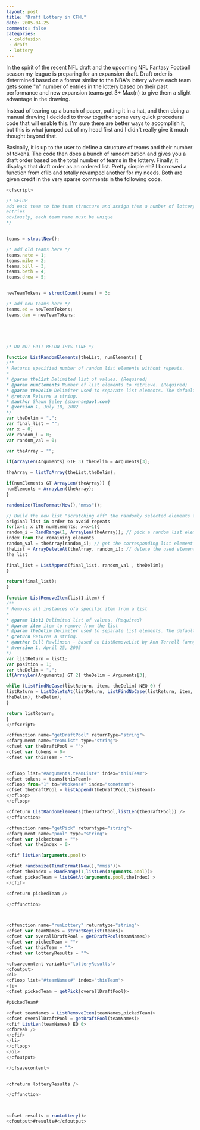 ```yaml
---
layout: post
title: "Draft Lottery in CFML"
date: 2005-04-25
comments: false
categories:
 - coldfusion
 - draft
 - lottery
---
```

In the spirit of the recent NFL draft and the upcoming NFL Fantasy Football
season my league is preparing for an expansion draft. Draft order is
determined based on a format similar to the NBA's lottery where each team gets
some "n" number of entries in the lottery based on their past performance and
new expansion teams get 3+ Max(n) to give them a slight advantage in the
drawing.

Instead of tearing up a bunch of paper, putting it in a hat, and then doing a
manual drawing I decided to throw together some very quick procedural code
that will enable this. I'm sure there are better ways to accomplish it, but
this is what jumped out of my head first and I didn't really give it much
thought beyond that.

Basically, it is up to the user to define a structure of teams and their
number of tokens. The code then does a bunch of randomization and gives you a
draft order based on the total number of teams in the lottery. Finally, it
displays that draft order as an ordered list. Pretty simple eh? I borrowed a
function from cflib and totally revamped another for my needs. Both are given
credit in the very sparse comments in the following code.


```js
<cfscript>

/* SETUP
add each team to the team structure and assign them a number of lottery
entries
obviously, each team name must be unique
*/


teams = structNew();

/* add old teams here */
teams.nate = 1;
teams.mike = 2;
teams.bill = 3;
teams.beth = 4;
teams.drew = 5;


newTeamTokens = structCount(teams) + 3;

/* add new teams here */
teams.ed = newTeamTokens;
teams.dan = newTeamTokens;





/* DO NOT EDIT BELOW THIS LINE */

function ListRandomElements(theList, numElements) {
/**
* Returns specified number of random list elements without repeats.
*
* @param theList Delimited list of values. (Required)
* @param numElements Number of list elements to retrieve. (Required)
* @param theDelim Delimiter used to separate list elements. The default is the comma. (Optional)
* @return Returns a string.
* @author Shawn Seley (shawnse@aol.com)
* @version 1, July 10, 2002
*/
var theDelim = ",";
var final_list = "";
var x = 0;
var random_i = 0;
var random_val = 0;

var theArray = "";

if(ArrayLen(Arguments) GTE 3) theDelim = Arguments[3];

theArray = listToArray(theList,theDelim);

if(numElements GT ArrayLen(theArray)) {
numElements = ArrayLen(theArray);
}

randomize(TimeFormat(Now(),"mmss"));

// Build the new list "scratching off" the randomly selected elements from the
original list in order to avoid repeats
for(x=1; x LTE numElements; x=x+1){
random_i = RandRange(1, ArrayLen(theArray)); // pick a random list element
index from the remaining elements
random_val = theArray[random_i]; // get the corresponding list element's value
theList = ArrayDeleteAt(theArray, random_i); // delete the used element from
the list

final_list = ListAppend(final_list, random_val , theDelim);
}

return(final_list);
}

function ListRemoveItem(list1,item) {
/**
* Removes all instances ofa specific item from a list
*
* @param list1 Delimited list of values. (Required)
* @param item item to remove from the list
* @param theDelim Delimiter used to separate list elements. The default is the comma. (Optional)
* @return Returns a string.
* @author Bill Rawlinson - based on ListRemoveList by Ann Terrell (ann@landuseoregon.com)
* @version 1, April 25, 2005
*/
var listReturn = list1;
var position = 1;
var theDelim = ",";
if(ArrayLen(Arguments) GT 2) theDelim = Arguments[3];

while (ListFindNoCase(listReturn, item, theDelim) NEQ 0) {
listReturn = ListDeleteAt(listReturn, ListFindNoCase(listReturn, item,
theDelim), theDelim);
}

return listReturn;
}
</cfscript>

<cffunction name="getDraftPool" returnType="string">
<cfargument name="teamList" type="string">
<cfset var theDraftPool = "">
<cfset var tokens = 0>
<cfset var thisTeam = "">


<cfloop list="#arguments.teamList#" index="thisTeam">
<cfset tokens = teams[thisTeam]>
<cfloop from="1" to="#tokens#" index="someteam">
<cfset theDraftPool = listAppend(theDraftPool,thisTeam)>
</cfloop>
</cfloop>

<cfreturn ListRandomElements(theDraftPool,listLen(theDraftPool)) />
</cffunction>

<cffunction name="getPick" returntype="string">
<cfargument name="pool" type="string">
<cfset var pickedteam = "">
<cfset var theIndex = 0>

<cfif listLen(arguments.pool)>

<cfset randomize(TimeFormat(Now(),"mmss"))>
<cfset theIndex = RandRange(1,listLen(arguments.pool))>
<cfset pickedTeam = listGetAt(arguments.pool,theIndex) >
</cfif>

<cfreturn pickedTeam />

</cffunction>



<cffunction name="runLottery" returntype="string">
<cfset var teamNames = structKeyList(teams)>
<cfset var overallDraftPool = getDraftPool(teamNames)>
<cfset var pickedTeam = "">
<cfset var thisTeam = "">
<cfset var lotteryResults = "">

<cfsavecontent variable="lotteryResults">
<cfoutput>
<ol>
<cfloop list="#teamNames#" index="thisTeam">
<li>
<cfset pickedTeam = getPick(overallDraftPool)>

#pickedTeam#

<cfset teamNames = ListRemoveItem(teamNames,pickedTeam)>
<cfset overallDraftPool = getDraftPool(teamNames)>
<cfif ListLen(teamNames) EQ 0>
<cfbreak />
</cfif>
</li>
</cfloop>
</ol>
</cfoutput>

</cfsavecontent>


<cfreturn lotteryResults />

</cffunction>



<cfset results = runLottery()>
<cfoutput>#results#</cfoutput>

```


